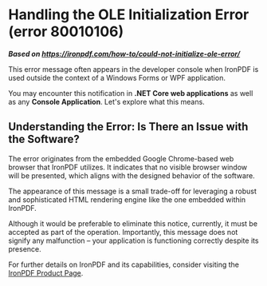 # Handling the OLE Initialization Error (error 80010106)

***Based on <https://ironpdf.com/how-to/could-not-initialize-ole-error/>***


This error message often appears in the developer console when IronPDF is used outside the context of a Windows Forms or WPF application.

You may encounter this notification in **.NET Core web applications** as well as any **Console Application**. Let's explore what this means.

## Understanding the Error: Is There an Issue with the Software?

The error originates from the embedded Google Chrome-based web browser that IronPDF utilizes. It indicates that no visible browser window will be presented, which aligns with the designed behavior of the software.

The appearance of this message is a small trade-off for leveraging a robust and sophisticated HTML rendering engine like the one embedded within IronPDF.

Although it would be preferable to eliminate this notice, currently, it must be accepted as part of the operation. Importantly, this message does not signify any malfunction – your application is functioning correctly despite its presence.

For further details on IronPDF and its capabilities, consider visiting the [IronPDF Product Page](https://ironpdf.com).